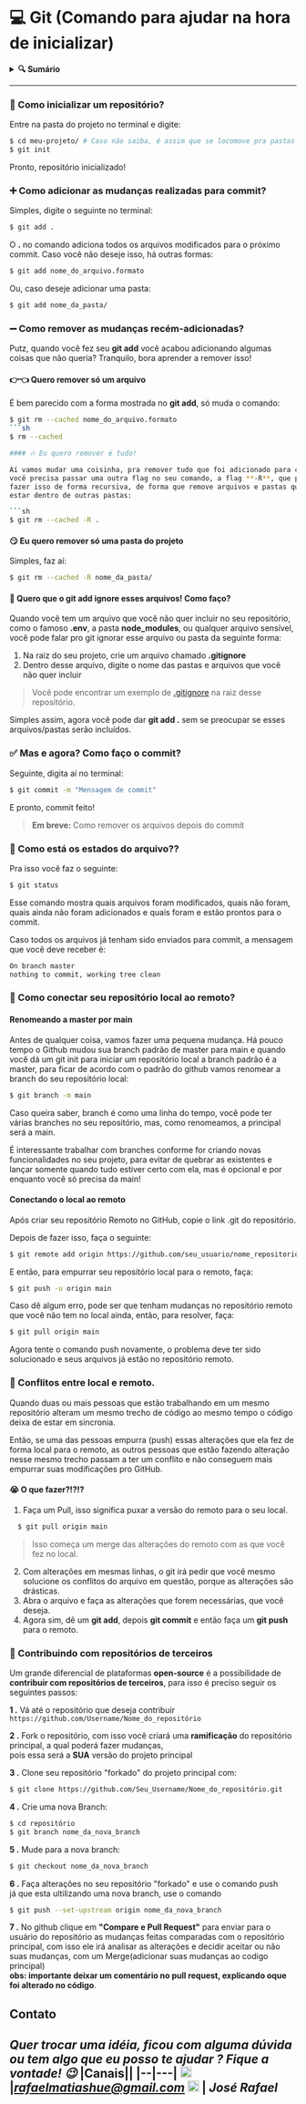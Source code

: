 # 💻 Git (Comando para ajudar na hora de inicializar)

<details>
<summary>
  <strong>🔍 Sumário</strong>
</summary>.

>
> *[🚀 Como inicializar um repositório](#1)*\
> *[➕ Como adicionar as mudanças realizadas para commit?](#2)*\
> *[➖ Como remover as mudanças recém-adicionadas?](#3)*\
> *[✅ Mas e agora? Como faço o commit?](#4)*\
> *[🚦 Como está os estados do arquivo?](#5)*\
> *[🤔 Como conectar seu repositório local ao remoto?](#6)*\
> *[🐛 Conflitos entre local e remoto.](#7)*\
> *[🤝 Contribuindo com repositórios de terceiros](#8)*
>
</details>
<hr>

<div id="1"></div>

### 🚀 Como inicializar um repositório?

Entre na pasta do projeto no terminal e digite:

```sh
$ cd meu-projeto/ # Caso não saiba, é assim que se locomove pra pastas no terminal
$ git init
```

Pronto, repositório inicializado!

<div id="2"></div>

### ➕ Como adicionar as mudanças realizadas para commit?

Simples, digite o seguinte no terminal:

```sh
$ git add .
```

O **.** no comando adiciona todos os arquivos modificados para o próximo commit. Caso você não deseje isso, há outras formas:

```sh
$ git add nome_do_arquivo.formato
```

Ou, caso deseje adicionar uma pasta:

```sh
$ git add nome_da_pasta/
```

<div id="3"></div>

### ➖ Como remover as mudanças recém-adicionadas?

Putz, quando você fez seu **git add** você acabou adicionando algumas coisas que não 
queria? Tranquilo, bora aprender a remover isso!

#### 👉👈 Quero remover só um arquivo

É bem parecido com a forma mostrada no **git add**, só muda o comando:
```sh
$ git rm --cached nome_do_arquivo.formato
```sh
$ rm --cached

#### 🔥 Eu quero remover é tudo! 

Aí vamos mudar uma coisinha, pra remover tudo que foi adicionado para commit 
você precisa passar uma outra flag no seu comando, a flag **-R**, que permite 
fazer isso de forma recursiva, de forma que remove arquivos e pastas que podem 
estar dentro de outras pastas:

```sh
$ git rm --cached -R .
```

#### 😏 Eu quero remover só uma pasta do projeto

Simples, faz aí:
```sh
$ git rm --cached -R nome_da_pasta/
```

#### 🙈 Quero que o git add ignore esses arquivos! Como faço?

Quando você tem um arquivo que você não quer incluir no seu repositório, como o 
famoso **.env**, a pasta **node_modules**, ou qualquer arquivo sensível, você 
pode falar pro git ignorar esse arquivo ou pasta da seguinte forma:

1. Na raiz do seu projeto, crie um arquivo chamado **.gitignore**
2. Dentro desse arquivo, digite o nome das pastas e arquivos que você não quer incluir
> Você pode encontrar um exemplo de [.gitignore](https://github.com/heyloh/git-commands/blob/main/.gitignore) na raiz desse repositório.

Simples assim, agora você pode dar **git add .** sem se preocupar se esses arquivos/pastas 
serão incluídos.

<div id="4"></div>

### ✅ Mas e agora? Como faço o commit?

Seguinte, digita aí no terminal:
```sh
$ git commit -m "Mensagem de commit"
```

E pronto, commit feito!

> **Em breve:** Como remover os arquivos depois do commit

<div id="5"></div>

### 🚦 Como está os estados do arquivo??

Pra isso você faz o seguinte:
```sh
$ git status
```
Esse comando mostra quais arquivos foram modificados, quais não foram, quais ainda não foram adicionados e quais foram e estão prontos para o commit.

Caso todos os arquivos já tenham sido enviados para commit, a mensagem que você deve receber é:
```sh
On branch master
nothing to commit, working tree clean
```

<div id="6"></div>

### 🤔 Como conectar seu repositório local ao remoto?


#### Renomeando a master por main

Antes de qualquer coisa, vamos fazer uma pequena mudança. Há 
pouco tempo o Github mudou sua branch padrão de master para main e quando você dá 
um git init para iniciar um repositório local a branch padrão é a master, 
para ficar de acordo com o padrão do github vamos renomear a branch do seu repositório
local:

```sh
$ git branch -m main
```

Caso queira saber, branch é como uma linha do tempo, você pode 
ter várias branches no seu repositório, mas, como renomeamos, a 
principal será a main. 

É interessante trabalhar com branches conforme for criando novas 
funcionalidades no seu projeto, para evitar de quebrar as existentes e lançar 
somente quando tudo estiver certo com ela, mas é opcional e por enquanto você 
só precisa da main!

#### Conectando o local ao remoto

Após criar seu repositório Remoto no GitHub, copie o link .git do repositório.

Depois de fazer isso, faça o seguinte:
```sh
$ git remote add origin https://github.com/seu_usuario/nome_repositorio.git
```

E então, para empurrar seu repositório local para o remoto, faça:

```sh
$ git push -u origin main
```

Caso dê algum erro, pode ser que tenham mudanças no repositório remoto que você não tem no local ainda, então, para resolver, faça:
```sh
$ git pull origin main
```
Agora tente o comando push novamente, o problema deve ter sido solucionado e seus arquivos já estão no repositório remoto.

<div id="7"></div>

### 🐛 Conflitos entre local e remoto.

Quando duas ou mais pessoas que estão trabalhando em um mesmo repositório alteram um mesmo trecho de código ao mesmo tempo o código deixa de estar em sincronia. 

Então, se uma das pessoas empurra (push) essas alterações que ela fez de forma local para o remoto, as outros pessoas que estão fazendo alteração nesse mesmo trecho passam a ter um conflito e não conseguem mais empurrar suas modificações pro GitHub.

#### 😭 O que fazer?!?!?

1. Faça um Pull, isso significa puxar a versão do remoto para o seu local.
```sh
  $ git pull origin main
```
> Isso começa um merge das alterações do remoto com as que você fez no local. 

2. Com alterações em mesmas linhas, o git irá pedir que você mesmo solucione os conflitos do arquivo em questão, porque as alterações são drásticas.
3. Abra o arquivo e faça as alterações que forem necessárias, que você deseja.
4. Agora sim, dê um **git add**, depois **git commit** e então faça um **git push** para o remoto.

<div id="8"></div>

### 🤝 Contribuindo com repositórios de terceiros

Um grande diferencial de plataformas **open-source** é a possibilidade de **contribuir com repositórios de terceiros**, para isso é preciso seguir os seguintes passos:

**1 .** Vá até o repositório que deseja contribuir `https://github.com/Username/Nome_do_repositório`
<br>

**2 .** Fork o repositório, com isso você criará uma **ramificação** do repositório principal, a qual poderá fazer mudanças, <br>
       pois essa será a **SUA** versão do projeto principal 

**3 .** Clone seu repositório "forkado" do projeto principal com:<br>
```sh
$ git clone https://github.com/Seu_Username/Nome_do_repositório.git
```

**4 .** Crie uma nova Branch: <br>
 ```sh
 $ cd repositório
 $ git branch nome_da_nova_branch
 ```
 
 **5 .** Mude para a nova branch: 
 ```sh
 $ git checkout nome_da_nova_branch
 ```
 
 **6 .** Faça alterações no seu repositório "forkado" e use o comando push <br>
 já que esta ultilizando uma nova branch, use o comando 
 ```sh
 $ git push --set-upstream origin nome_da_nova_branch
 ```
 
 **7 .** No github clique em **"Compare e Pull Request"** para enviar para o usuário do repositório as mudanças feitas comparadas com o repositório principal, com isso ele irá analisar as alterações e decidir aceitar ou não suas mudanças, com um Merge(adicionar suas mudanças ao codigo principal) <br>
**obs: importante deixar um comentário no pull request, explicando oque foi alterado no código**.

## Contato
*Quer trocar uma idéia, ficou com alguma dúvida ou tem algo que eu posso te ajudar ? **Fique a vontade!** :wink:*
|Canais||
|--|---|
<img src="https://user-images.githubusercontent.com/81492148/185763755-0db0c993-bc89-4feb-b78f-56de7670f346.jpg" width="20" height="20"> |*rafaelmatiashue@gmail.com*
<img src="https://user-images.githubusercontent.com/81492148/185763677-93dc689f-5091-4007-9d65-b96e97993754.svg" width="20" height="20"> | *José Rafael*
---
